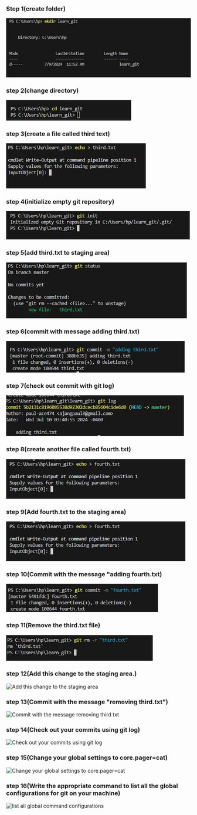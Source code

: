### Step 1(create folder)
![createfolder](https://github.com/paul-ace474/learn_git/blob/main/Create%20folder%20img.JPG?raw=true)

### step 2(change directory)
![changedirectory](https://github.com/paul-ace474/learn_git/blob/main/change%20directory%20img.JPG?raw=true)

### step 3(create a file called third text)
![create a file called third text](https://github.com/paul-ace474/learn_git/blob/main/created%20third.txt%20file%20img.JPG?raw=true)

### step 4(initialize empty git repository)
![initialize empty git repository](https://github.com/paul-ace474/learn_git/blob/main/initialize%20git%20repository%20img.JPG?raw=true)

### step 5(add third.txt to staging area)
![add third txt to staging area](https://github.com/paul-ace474/learn_git/blob/main/add%20third.txt%20to%20staging%20area.JPG?raw=true)

### step 6(commit with message adding third.txt)
![commit with message adding third txt](https://github.com/paul-ace474/learn_git/blob/main/git%20commit%20third.txt%20img.JPG?raw=true)

### step 7(check out commit with git log)
![check out commit with git log](https://github.com/paul-ace474/learn_git/blob/main/Check%20out%20your%20commit%20after%20adding%20third.txt.JPG?raw=true)

### step 8(create another file called fourth.txt)
![create another file called fourth txt](https://github.com/paul-ace474/learn_git/blob/main/add%20fourth.txt%20img.JPG?raw=true)

### step 9(Add fourth.txt to the staging area)
![Add fourth txt to the staging area](https://github.com/paul-ace474/learn_git/blob/main/add%20fourth.txt%20img.JPG?raw=true)

### step 10(Commit with the message "adding fourth.txt)
![Commit with the message "adding fourth txt](https://github.com/paul-ace474/learn_git/blob/main/comit%20fourth.txt%20img.JPG?raw=true)

### step 11(Remove the third.txt file)
![Remove the third txt file](https://github.com/paul-ace474/learn_git/blob/main/remove%20third.txt%20img.JPG?raw=true)

### step 12(Add this change to the staging area.)
![Add this change to the staging area]()

### step 13(Commit with the message "removing third.txt")
![Commit with the message removing third txt]()

### step 14(Check out your commits using git log)
![Check out your commits using git log]()

### step 15(Change your global settings to core.pager=cat)
![Change your global settings to core.pager=cat]()

### step 16(Write the appropriate command to list all the global configurations for git on your machine)
![list all global command configurations]()
